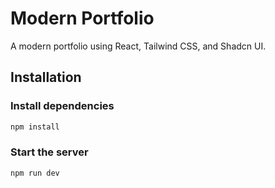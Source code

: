 # Modern Portfolio

A modern portfolio using React, Tailwind CSS, and Shadcn UI.

## Installation 

### Install dependencies
```sh
npm install
```

### Start the server
```sh
npm run dev
```
